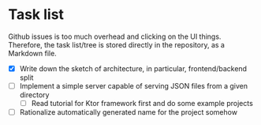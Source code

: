 # Task list

Github issues is too much overhead and clicking on the UI things. Therefore, the task list/tree is stored directly in the repository, as a Markdown file.

* [x] Write down the sketch of architecture, in particular, frontend/backend split
* [ ] Implement a simple server capable of serving JSON files from a given directory
  * [ ] Read tutorial for Ktor framework first and do some example projects
* [ ] Rationalize automatically generated name for the project somehow
